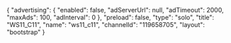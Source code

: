 {
    "advertising": {
        "enabled": false,
        "adServerUrl": null,
        "adTimeout": 2000,
        "maxAds": 100,
        "adInterval": 0
    },
    "preload": false,
    "type": "solo",
    "title": "WS11_C11",
    "name": "ws11_c11",
    "channelId": "119658705",
    "layout": "bootstrap"
}